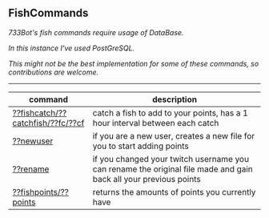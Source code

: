 ## FishCommands

_733Bot's fish commands require usage of DataBase._

_In this instance I've used PostGreSQL._

_This might not be the best implementation for some of these commands, so contributions are welcome._

---

| command                                                    | description                                                                                                      |
| ---------------------------------------------------------- | ---------------------------------------------------------------------------------------------------------------- |
| [??fishcatch/??catchfish/??fc/??cf](./commandFishCatch.rb) | catch a fish to add to your points, has a 1 hour interval between each catch                                     |
| [??newuser](./commandNewUser.rb)                           | if you are a new user, creates a new file for you to start adding points                                         |
| [??rename](./commandRename.rb)                             | if you changed your twitch username you can rename the original file made and gain back all your previous points |
| [??fishpoints/??points](./commandFishPoints.rb)            | returns the amounts of points you currently have                                                                 |
